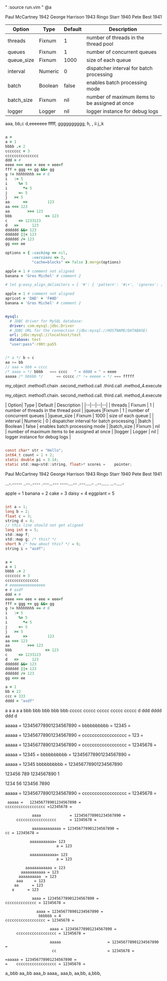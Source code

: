 " :source run.vim
" @a

Paul McCartney 1942
George Harrison 1943
Ringo Starr 1940
Pete Best 1941

| Option| Type | Default | Description |
|--|--|--|--|
| threads | Fixnum | 1 | number of threads in the thread pool |
|queues |Fixnum | 1 | number of concurrent queues |
|queue_size | Fixnum | 1000 | size of each queue |
|   interval | Numeric | 0 | dispatcher interval for batch processing |
|batch | Boolean | false | enables batch processing mode |
 |batch_size | Fixnum | nil | number of maximum items to be assigned at once |
 |logger | Logger | nil | logger instance for debug logs |

aaa,   bb,c
d,eeeeeee
fffff, gggggggggg,
h, ,           ii
j,,k

```ruby

a =
a = 1
bbbb .= 2
ccccccc = 3
ccccccccccccccc
ddd = #
eeee === eee = eee = eee=f
fff = ggg += gg &&= gg
g != hhhhhhhh == # 8
i   := 5
i     %= 5
i       *= 5
j     =~ 5
j   >= 5
aa      =>         123
aa <<= 123
aa        >>= 123
bbb               => 123
c     => 1233123
d   =>      123
dddddd &&= 123
dddddd ||= 123
dddddd /= 123
gg <=> ee

options = { :caching => nil,
            :versions => 3,
            "cache=blocks" => false }.merge(options)

apple = 1 # comment not aligned
banana = 'Gros Michel' # comment 2

# let g:easy_align_delimiters = { '#': { 'pattern': '#\+', 'ignores': ['String'] } }

apple = 1 # comment not aligned
apricot = 'DAD' + 'F#AD'
banana = 'Gros Michel' # comment 2

```

```yaml

mysql:
  # JDBC driver for MySQL database:
  driver: com.mysql.jdbc.Driver
  # JDBC URL for the connection (jdbc:mysql://HOSTNAME/DATABASE)
  url: jdbc:mysql://localhost/test
  database: test
  "user:pass":r00t:pa55

```
```c

/* a */ b = c
aa >= bb
// aaa = bbb = cccc
/* aaaa = */ bbbb   === cccc   " = dddd = " = eeee
aaaaa /* bbbbb */      == ccccc /* != eeeee = */ === fffff

```

my_object
      .method1.chain
    .second_method.call
      .third.call
     .method_4.execute

my_object.
      method1.chain.
    second_method.call.
      third.call.
     method_4.execute

   | Option| Type | Default | Description |
    |--|--|--|--|
       | threads | Fixnum | 1 | number of threads in the thread pool |
  |queues |Fixnum | 1 | number of concurrent queues |
   |queue_size | Fixnum | 1000 | size of each queue |
    |   interval | Numeric | 0 | dispatcher interval for batch processing |
       |batch | Boolean | false | enables batch processing mode |
   |batch_size | Fixnum | nil | number of maximum items to be assigned at once |
   |logger | Logger | nil | logger instance for debug logs |


```c

const char* str = "Hello";
int64_t count = 1 + 2;
static double pi = 3.14;
static std::map<std::string, float>* scores =    pointer;

```

Paul McCartney 1942
George Harrison 1943
Ringo Starr 1940
Pete Best 1941

...-.-----
..--..----
.---...---
----....--
.---.....-
..--......
...-.....-

  apple = 1
    banana = 2
      cake = 3
        daisy = 4
     eggplant = 5


```c

int a = 1;
long b = 2;
float c = 3;
string d = 4;
// this line should not get aligned
long int e = 5;
std::map f;
std::map g; /* this? */
short h /* how about this? */ = 6;
string i = "asdf";

```

```ruby

a =
a = 1
bbbb .= 2
ccccccc = 3
ccccccccccccccc
# eeeeeeeeeeeeeeee
e # asdf
ddd = #
eeee === eee = eee = eee=f
fff = ggg += gg &&= gg
g != hhhhhhhh == # 8
i   := 5
i     %= 5
i       *= 5
j     =~ 5
j   >= 5
aa      =>         123
aa <<= 123
aa        >>= 123
bbb               => 123
c     => 1233123
d   =>      123
dddddd &&= 123
dddddd ||= 123
dddddd /= 123
gg <=> ee

a = 1
bb = 22
ccc = 333
dddd = "asdf"

```

a a a a a
bbb bbb bbb bbb bbb
ccccc ccccc ccccc ccccc ccccc
  d ddd dddd ddd d

aaaaa = 123456778901234567890 =
bbbbbbbbbb = 12345 =

aaaaa = 123456778901234567890 =
cccccccccccccccccc = 123 =

aaaaa = 123456778901234567890 =
cccccccccccccccccc = 12345678 =

aaaaa = 12345 =
bbbbbbbbbb = 123456778901234567890       =

aaaaa =             12345
bbbbbbbbbb = 123456778901234567890

123456 789
1234567890 1

1234 56
123456 7890

 aaaaa = 123456778901234567890 =
     cccccccccccccccccc =       12345678 =

```
 aaaaa =   123456778901234567890 =
cccccccccccccccccc =12345678 =

            aaaa             = 123456778901234567890 =
     cccccccccccccccccc      = 12345678 =

            aaaaaaaaaaaaa = 123456778901234567890 =
cc = 12345678 =

           aaaaaaaaaaa= 123
                       a = 123

           aaaaaaaaaaaa= 123
                       a = 123

         aaaaaaaaaaaa = 123
       aaaaaaaaaaa = 123
      aaaaaaaaaa  = 123
     aaa     = 123
    aa      = 123
   a      = 123

            aaaa = 123456778901234567890 =
cccccccccccccc = 12345678 =

              aaaa = 123456778901234567890 =
               bbbbbb = 4
cccccccccccccccccc = 12345678 =

                    aaaa = 123456778901234567890 =
     cccccccccccccccccc = 12345678 =

                    aaaaa                     = 123456778901234567890 =
                     cc                       = 12345678 =

=aaaaa = 123456778901234567890 =
=    cccccccccccccccccc = 12345678 =

```

a,,bbb
aa,,bb
aaa,,b
aaaa,,
aaa,b,
aa,bb,
a,bbb,
